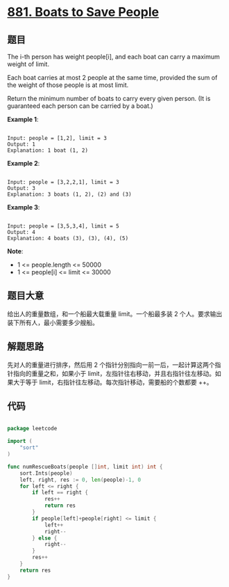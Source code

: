# [881. Boats to Save People](https://leetcode.com/problems/boats-to-save-people/)

## 题目

The i-th person has weight people[i], and each boat can carry a maximum weight of limit.

Each boat carries at most 2 people at the same time, provided the sum of the weight of those people is at most limit.

Return the minimum number of boats to carry every given person.  (It is guaranteed each person can be carried by a boat.)


**Example 1**:

```

Input: people = [1,2], limit = 3
Output: 1
Explanation: 1 boat (1, 2)

```


**Example 2**:

```

Input: people = [3,2,2,1], limit = 3
Output: 3
Explanation: 3 boats (1, 2), (2) and (3)

```


**Example 3**:

```

Input: people = [3,5,3,4], limit = 5
Output: 4
Explanation: 4 boats (3), (3), (4), (5)

```

**Note**:

- 1 <= people.length <= 50000
- 1 <= people[i] <= limit <= 30000


## 题目大意

给出人的重量数组，和一个船最大载重量 limit。一个船最多装 2 个人。要求输出装下所有人，最小需要多少艘船。

## 解题思路

先对人的重量进行排序，然后用 2 个指针分别指向一前一后，一起计算这两个指针指向的重量之和，如果小于 limit，左指针往右移动，并且右指针往左移动。如果大于等于 limit，右指针往左移动。每次指针移动，需要船的个数都要 ++。




## 代码

```go

package leetcode

import (
	"sort"
)

func numRescueBoats(people []int, limit int) int {
	sort.Ints(people)
	left, right, res := 0, len(people)-1, 0
	for left <= right {
		if left == right {
			res++
			return res
		}
		if people[left]+people[right] <= limit {
			left++
			right--
		} else {
			right--
		}
		res++
	}
	return res
}

```